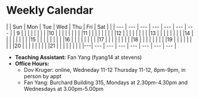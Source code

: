 # Weekly Calendar
|   | Sun | Mon | Tue | Wed | Thu | Fri | Sat |
|   | --- | --- | --- | --- | --- | --- | --- |
| 9 |     |     |     |     |     |     |     |
|10 |     |     |     |     |     |     |     |
|11 |     |     |     |     |     |     |     |
|12 |     |     |     |     |     |     |     |
|13 |     |     |     |     |     |     |     |
|14 |     |     |     |     |     |     |     |
|15 |     |     |     |     |     |     |     |
|16 |     |     |     |     |     |     |     |
|17 |     |     |     |     |     |     |     |
|18 |     |     |     |     |     |     |     |
|19 |     |     |     |     |     |     |     |
|20 |     |     |     |     |     |     |     |
|21 |     |     |     |     |     |     |     |
|---| --- | --- | --- | --- | --- | --- | --- |


* **Teaching Assistant:**       Fan Yang (fyang14 at stevens)
* **Office Hours:**		
  * Dov Kruger: online, Wedneday 11-12 Thursday 11-12, 8pm-9pm, in person by appt
  * Fan Yang:   Burchard Building 315, Mondays at 2.30pm-4.30pm and Wednesdays at 3.00pm-5.00pm
